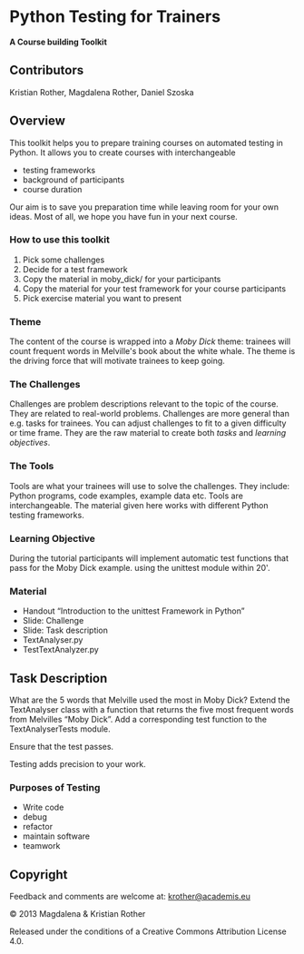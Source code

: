 # Python Testing for Trainers
**A Course building Toolkit**

## Contributors
Kristian Rother, Magdalena Rother, Daniel Szoska

## Overview
This toolkit helps you to prepare training courses on automated testing in Python. It allows you to create courses with interchangeable

* testing frameworks
* background of participants
* course duration

Our aim is to save you preparation time while leaving room for your own ideas. Most of all, we hope you have fun in your next course.

### How to use this toolkit

1. Pick some challenges
2. Decide for a test framework
3. Copy the material in moby_dick/ for your participants
4. Copy the material for your test framework for your course participants
5. Pick exercise material you want to present

### Theme
The content of the course is wrapped into a *Moby Dick* theme: trainees will count frequent words in Melville's book about the white whale. The theme is the driving force that will motivate trainees to keep going.

### The Challenges
Challenges are problem descriptions relevant to the topic of the course. They are related to real-world problems. Challenges are more general than e.g. tasks for trainees. You can adjust challenges to fit to a given difficulty or time frame. They are the raw material to create both *tasks* and *learning objectives*.

### The Tools
Tools are what your trainees will use to solve the challenges. They include: Python programs, code examples, example data etc. Tools are interchangeable. The material given here works with different Python testing frameworks.

### Learning Objective
During the tutorial participants will implement automatic test functions that pass for the Moby Dick example. using the unittest module within 20'.


### Material
* Handout “Introduction to the unittest Framework in Python”
* Slide: Challenge
* Slide: Task description
* TextAnalyser.py
* TestTextAnalyzer.py

## Task Description
What are the 5 words that Melville used the most in Moby Dick?
Extend the TextAnalyser class with a function that returns the five most frequent words from Melvilles “Moby Dick”.
Add a corresponding test function to the TextAnalyserTests module.

Ensure that the test passes.

Testing adds precision to your work.


### Purposes of Testing
* Write code
* debug
* refactor
* maintain software
* teamwork


## Copyright

Feedback and comments are welcome at: krother@academis.eu

© 2013 Magdalena & Kristian Rother

Released under the conditions of a Creative Commons
Attribution License 4.0.
